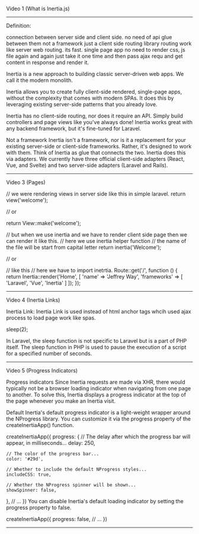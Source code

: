 Video 1 (What is Inertia.js)

----------------------------------------------------------------

Definition:

connection between server side and client side.
no need of api
glue between them
not a framework just a client side routing library
routing work like server web routing.
its fast. single page app no need to render css, js file again and again just take it one time and then pass ajax requ and get content in response and render it.

Inertia is a new approach to building classic server-driven web apps. We call it the modern monolith.

Inertia allows you to create fully client-side rendered, single-page apps, without the complexity that comes with modern SPAs. It does this by leveraging existing server-side patterns that you already love.

Inertia has no client-side routing, nor does it require an API. Simply build controllers and page views like you've always done! Inertia works great with any backend framework, but it's fine-tuned for Laravel.

Not a framework
Inertia isn't a framework, nor is it a replacement for your existing server-side or client-side frameworks. Rather, it's designed to work with them. Think of Inertia as glue that connects the two. Inertia does this via adapters. We currently have three official client-side adapters (React, Vue, and Svelte) and two server-side adapters (Laravel and Rails).

----------------------------------------------------------------

Video 3 (Pages)

// we were rendering views in server side like this in simple laravel.
return view('welcome');

// or

return View::make('welcome');

// but when we use inertia and we have to render client side page then we can render it like this.
// here we use inertia helper function
// the name of the file will be start from capital letter
return inertia('Welcome');

// or 

// like this
// here we have to import inetrtia.
Route::get('/', function () {
    return Inertia::render('Home', [
        'name' => 'Jeffrey Way',
        'frameworks' => [
            'Laravel', 'Vue', 'Inertia'
        ]
    ]);
});

----------------------------------------------------------------


Video 4 (Inertia Links)

Inertia Link: Inertia Link is used instead of html anchor tags whcih used ajax process to load page work like spas.

sleep(2);

In Laravel, the sleep function is not specific to Laravel but is a part of PHP itself. The sleep function in PHP is used to pause the execution of a script for a specified number of seconds.


----------------------------------------------------------------

Video 5 (Progress Indicators)

Progress indicators
Since Inertia requests are made via XHR, there would typically not be a browser loading indicator when navigating from one page to another. To solve this, Inertia displays a progress indicator at the top of the page whenever you make an Inertia visit.

Default
Inertia's default progress indicator is a light-weight wrapper around the NProgress library. You can customize it via the progress property of the createInertiaApp() function.

createInertiaApp({
  progress: {
    // The delay after which the progress bar will appear, in milliseconds...
    delay: 250,

    // The color of the progress bar...
    color: '#29d',

    // Whether to include the default NProgress styles...
    includeCSS: true,

    // Whether the NProgress spinner will be shown...
    showSpinner: false,
  },
  // ...
})
You can disable Inertia's default loading indicator by setting the progress property to false.

createInertiaApp({
  progress: false,
  // ...
})

----------------------------------------------------------------
